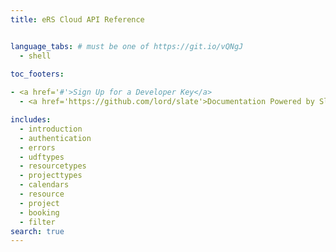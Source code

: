```yaml
---
title: eRS Cloud API Reference


language_tabs: # must be one of https://git.io/vQNgJ
  - shell
  
toc_footers:

- <a href='#'>Sign Up for a Developer Key</a>
  - <a href='https://github.com/lord/slate'>Documentation Powered by Slate</a>

includes:
  - introduction
  - authentication
  - errors
  - udftypes
  - resourcetypes
  - projecttypes
  - calendars
  - resource
  - project
  - booking
  - filter
search: true
---
```

